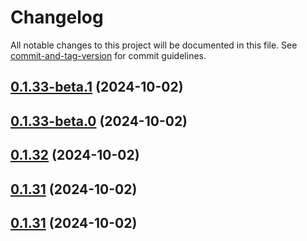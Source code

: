 # Changelog

All notable changes to this project will be documented in this file. See [commit-and-tag-version](https://github.com/absolute-version/commit-and-tag-version) for commit guidelines.

## [0.1.33-beta.1](https://github.com/samlfair/stet/compare/v0.1.33-beta.0...v0.1.33-beta.1) (2024-10-02)

## [0.1.33-beta.0](https://github.com/samlfair/stet/compare/v0.1.32...v0.1.33-beta.0) (2024-10-02)

## [0.1.32](https://github.com/samlfair/stet/compare/v0.1.31...v0.1.32) (2024-10-02)

## [0.1.31](https://github.com/samlfair/stet/compare/v0.1.30...v0.1.31) (2024-10-02)

## [0.1.31](https://github.com/samlfair/stet/compare/v0.1.33...v0.1.31) (2024-10-02)
